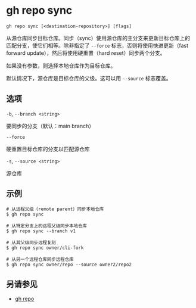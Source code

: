 # gh repo sync

```
gh repo sync [<destination-repository>] [flags]
```

从源仓库同步目标仓库。同步（sync）使用源仓库的主分支来更新目标仓库上的匹配分支，使它们相等。除非指定了 `--force` 标志，否则将使用快进更新（fast forward update），然后将使用硬重置（hard reset）同步两个分支。

如果没有参数，则选择本地仓库作为目标仓库。

默认情况下，源仓库是目标仓库的父级。这可以用 `--source` 标志覆盖。

## 选项

`-b`, `--branch <string>`

要同步的分支（默认：main branch）

`--force`

硬重置目标仓库的分支以匹配源仓库

`-s`, `--source <string>`

源仓库

## 示例

```
# 从远程父级（remote parent）同步本地仓库
$ gh repo sync

# 从特定分支上的远程父级同步本地仓库
$ gh repo sync --branch v1

# 从其父级同步远程复刻
$ gh repo sync owner/cli-fork

# 从另一个远程仓库同步远程仓库
$ gh repo sync owner/repo --source owner2/repo2
```

## 另请参见

- [gh repo](/gh_repo)